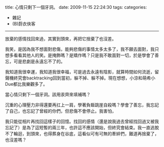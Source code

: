 title: 心情只剩下一個牙洞。
date: 2009-11-15 22:24:30
tags:
categories:
- 雜記
- (B)蔚衣俠客
---

放棄的感情找回來過，其實到頭來，再把它捨棄了也沒差。

<!-- more -->

我笑，是因為我不想面對悲傷，能夠悲傷的事情太多太多了，我不願去面對，我只想多看看其他人的笑。是掩飾嗎？是矯作嗎？只是我不敢面對一切，於是學會了善忘，可是悲劇是永遠忘不了的。

我知道我很幸運，我知道我很幸福，可是過去永遠有陰影，就算時間如何流逝，留聲機終究會backtracking回到當初，躲不掉、躲不掉。現在想想，小涼和萌希小Due都比我樂觀多了。

當心情只剩下一個牙洞。該用汞齊來填補嗎？

沉重的心理壓力非得還要再扛上一肩，學著負蝂跳崖自殺嗎？學會了善忘，我忘記了自己，也忘記了曾經的你們，但悲傷不會停止。我害怕，

我只能從相片再找回這樣子的回憶。找回的感情（還是說我過去曾經找回過又被我忘記了）是為了這短暫的兩三年，也許這不應該開始，但終究會結束。我一直逃脫不了輪迴，到頭來，也得葬身在谷底，這看似可有可無的牽絆們，難道再捨棄了，也沒差嗎？